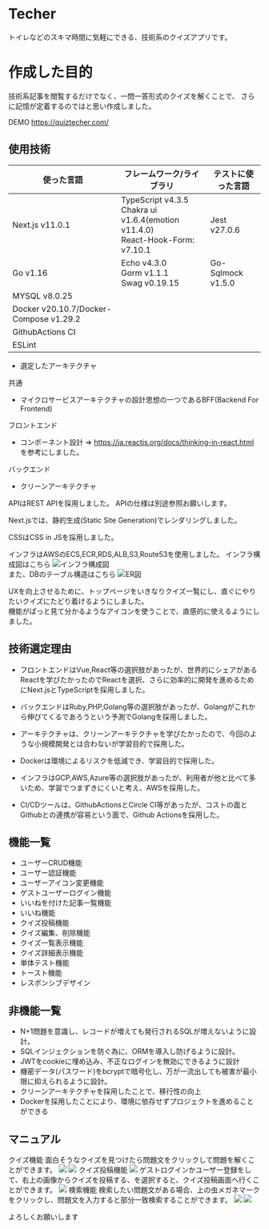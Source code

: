 # Techer
トイレなどのスキマ時間に気軽にできる、技術系のクイズアプリです。
# 作成した目的
技術系記事を閲覧するだけでなく、一問一答形式のクイズを解くことで、
さらに記憶が定着するのではと思い作成しました。

DEMO https://quiztecher.com/
## 使用技術
|使った言語|フレームワーク/ライブラリ|テストに使った言語|
|----|----|----|
|Next.js v11.0.1|TypeScript v4.3.5<br>Chakra ui v1.6.4(emotion v11.4.0)<br>React-Hook-Form: v7.10.1|Jest v27.0.6|
|Go v1.16|Echo v4.3.0<br>Gorm v1.1.1<br>Swag v0.19.15|Go-Sqlmock v1.5.0|
|MYSQL v8.0.25|||
|Docker v20.10.7/Docker-Compose v1.29.2|||
|GithubActions CI|||
|ESLint|||

- 選定したアーキテクチャ

共通
- マイクロサービスアーキテクチャの設計思想の一つであるBFF(Backend For Frontend)

フロントエンド
- コンポーネント設計 => https://ja.reactjs.org/docs/thinking-in-react.html
を参考にしました。

バックエンド
- クリーンアーキテクチャ

APIはREST APIを採用しました。
APIの仕様は別途参照お願いします。

Next.jsでは、静的生成(Static Site Generation)でレンダリングしました。

CSSはCSS in JSを採用しました。

インフラはAWSのECS,ECR,RDS,ALB,S3,Route53を使用しました。
インフラ構成図はこちら
![インフラ構成図](https://gyazo.com/6d62996f8b079ee256762ccb39b6d379.png"インフラ構成図")
<br>また、DBのテーブル構造はこちら 
![ER図](https://gyazo.com/ad4c7f3e841f0c6a865103adeb9929ae.png"ER図")

UXを向上させるために、トップページをいきなりクイズ一覧にし、直ぐにやりたいクイズにたどり着けるようにしました。<br>
機能がぱっと見て分かるようなアイコンを使うことで、直感的に使えるようにしました。

## 技術選定理由
- フロントエンドはVue,React等の選択肢があったが、世界的にシェアがあるReactを学びたかったのでReactを選択、さらに効率的に開発を進めるためにNext.jsとTypeScriptを採用しました。

- バックエンドはRuby,PHP,Golang等の選択肢があったが、Golangがこれから伸びてくるであろうという予測でGolangを採用しました。

- アーキテクチャは、クリーンアーキテクチャを学びたかったので、今回のような小規模開発とは合わないが学習目的で採用した。

- Dockerは環境によるリスクを低減でき、学習目的で採用した。

- インフラはGCP,AWS,Azure等の選択肢があったが、利用者が他と比べて多いため、学習でつまずきにくいと考え、AWSを採用した。

- CI/CDツールは、GithubActionsとCircle CI等があったが、コストの面とGithubとの連携が容易という面で、Github Actionsを採用した。
## 機能一覧
- ユーザーCRUD機能
- ユーザー認証機能
- ユーザーアイコン変更機能
- ゲストユーザーログイン機能
- いいねを付けた記事一覧機能
- いいね機能
- クイズ投稿機能
- クイズ編集、削除機能
- クイズ一覧表示機能
- クイズ詳細表示機能
- 単体テスト機能
- トースト機能
- レスポンシブデザイン
## 非機能一覧
- N+1問題を意識し、レコードが増えても発行されるSQLが増えないように設計。
- SQLインジェクションを防ぐ為に、ORMを導入し防げるように設計。
- JWTをcookieに埋め込み、不正なログインを無効にできるように設計
- 機密データ(パスワード)をbcryptで暗号化し、万が一流出しても被害が最小限に抑えられるように設計。
- クリーンアーキテクチャを採用したことで、移行性の向上
- Dockerを採用したことにより、環境に依存せずプロジェクトを進めることができる
## マニュアル
クイズ機能
面白そうなクイズを見つけたら問題文をクリックして問題を解くことができます。
![](https://gyazo.com/aa2f09c4b8c9b41d10f156907d9e0c08.png)
![](https://gyazo.com/9a40458472487dbd6fe73167d811c2d1.png)
クイズ投稿機能
![](https://gyazo.com/aa2f09c4b8c9b41d10f156907d9e0c08.png)
ゲストログインかユーザー登録をして、右上の画像からクイズを投稿する、を選択すると、クイズ投稿画面へ行くことができます。
![](https://gyazo.com/036cb1d0532efd7b66e76872b625dde1.png)
検索機能
検索したい問題文がある場合、上の虫メガネマークをクリックし、問題文を入力すると部分一致検索することができます。
![](https://gyazo.com/6bded4300988277c4f69b619556706fd.png)
![](https://gyazo.com/2a28bd4264a8913c7dab4daedbd8fe59.png)

よろしくお願いします
